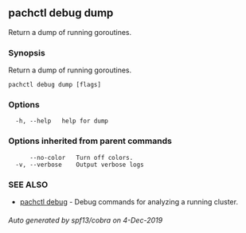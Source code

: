 ## pachctl debug dump

Return a dump of running goroutines.

### Synopsis

Return a dump of running goroutines.

```
pachctl debug dump [flags]
```

### Options

```
  -h, --help   help for dump
```

### Options inherited from parent commands

```
      --no-color   Turn off colors.
  -v, --verbose    Output verbose logs
```

### SEE ALSO

* [pachctl debug](pachctl_debug.md)	 - Debug commands for analyzing a running cluster.

###### Auto generated by spf13/cobra on 4-Dec-2019
